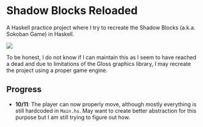 # Shadow Blocks Reloaded

A Haskell practice project where I try to recreate the Shadow Blocks (a.k.a. Sokoban Game) in Haskell.

![](https://i.imgur.com/Q3aQ9pM.png)

To be honest, I do not know if I can maintain this as I seem to have reached a dead and due to limitations of the Gloss graphics library, I may recreate the project using a proper game engine.

## Progress

- **10/11**: The player can now properly move, although mostly everything is still hardcoded in `Main.hs`. May want to create better abstraction for this purpose but I am still trying to figure out how.
